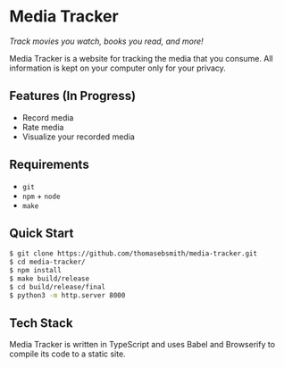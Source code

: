 # Media Tracker
*Track movies you watch, books you read, and more!*

Media Tracker is a website for tracking the media that you consume.
All information is kept on your computer only for your privacy.

## Features (In Progress)
 - Record media
 - Rate media
 - Visualize your recorded media

## Requirements
 - `git`
 - `npm` + `node`
 - `make`

## Quick Start
```sh
$ git clone https://github.com/thomasebsmith/media-tracker.git
$ cd media-tracker/
$ npm install
$ make build/release
$ cd build/release/final
$ python3 -m http.server 8000
```

## Tech Stack
Media Tracker is written in TypeScript and uses Babel and Browserify
to compile its code to a static site.
